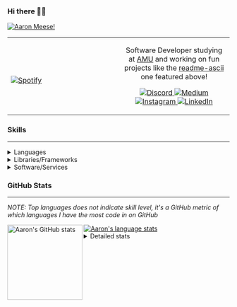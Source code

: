 ### Hi there 👋🏻
[![Aaron Meese!](https://user-images.githubusercontent.com/17814535/88975338-a2aabf00-d27f-11ea-963f-8a19608716b4.png)](https://github.com/ajmeese7/readme-ascii "README ASCII")

<!-- Modified from project here: https://github.com/novatorem/novatorem -->
<table width="100%"> 
  <tr>
  <td width="50%">
      
&nbsp; <br> [![Spotify](https://ajmeese7.vercel.app/api/spotify)](https://open.spotify.com/user/ajmeese)

  </td>
  <td width="50%">

<p align="center">
Software Developer studying at <a href="https://www.amu.apus.edu/">AMU</a> and working on fun 
projects like the <a href="https://github.com/ajmeese7/readme-ascii">readme-ascii</a> one featured above!
</p>
<p align="center">
  <a href="https://discord.gg/PxRTQg3">
    <img src="https://img.shields.io/badge/discord-ajmeese7%234835-369?style=flat-square&logo=discord&logoColor=white&color=purple" alt="Discord" title="Discord">
  </a>
  <a href="https://link.aaronmeese.com/medium">
    <img src="https://img.shields.io/badge/medium-ajmeese7-1DB954?style=flat-square&logo=medium&logoColor=white" alt="Medium" title="Medium">
  </a>
  <br />
  <a href="https://link.aaronmeese.com/instagram">
    <img src="https://img.shields.io/badge/instagram-ajmeese7-1DB954?style=flat-square&logo=instagram&logoColor=white&color=c13584" alt="Instagram" title="Instagram">
  </a>
  <a href="https://link.aaronmeese.com/linkedin">
    <img src="https://img.shields.io/badge/linkedIn-aaronmeese-1DB954?style=flat-square&logo=linkedin&logoColor=white&color=blue" alt="LinkedIn" title="LinkedIn">
  </a>
</p>
  </td>
  </table>

[//]: <> (The `&nbsp;` is to have Aphelion take up more space)

### Skills ###
----
<details>
<summary>Languages</summary>

+ JavaScript
+ HTML
+ CSS
    + [README ASCII](https://github.com/ajmeese7/readme-ascii)
+ PHP
    + [Coupon Booked](https://github.com/ajmeese7/coupon-booked)
    + [Steam Summary](https://github.com/ajmeese7/steam-summary)
+ Java
    + [BRCC Java](https://github.com/ajmeese7/brcc-java)
    + [Euler Problems](https://github.com/ajmeese7/euler-problems)

</details>
<details>
<summary>Libraries/Frameworks</summary>

+ NodeJS
    + [Snapchat Share](https://github.com/ajmeese7/snapchat-share)
    + [FRC Spreadsheets](https://github.com/ajmeese7/frc-spreadsheets)
+ Cordova
+ React Native
+ jQuery
+ Discord.js
    + [Spambot](https://github.com/ajmeese7/spambot)
    + [Automatic Reactions](https://github.com/ajmeese7/automatic-reactions)
    + [Multiple Reactions](https://github.com/ajmeese7/multiple-reactions)
    + [Galley Calls](https://github.com/ajmeese7/galley-calls)
    + [Tatsu Toolbox](https://github.com/ajmeese7/tatsu-toolbox)
+ Puppeteer
    + [README ASCII](https://github.com/ajmeese7/readme-ascii)
    + [Dynamic Page Retrieval](https://github.com/ajmeese7/dynamic-page-retrieval)
+ Nightmare.js
    + [Steam Queue Clicker](https://github.com/ajmeese7/steam-queue-clicker)
    + [Repbot](https://github.com/ajmeese7/repbot)
+ Express
    + [Galley Calls](https://github.com/ajmeese7/galley-calls)
+ pdf-lib
+ async

</details>
<details>
<summary>Software/Services</summary>

+ Wallpaper Engine
    + [Random Wallpaper](https://github.com/ajmeese7/random-wallpaper)
    + [Image of the Day](https://github.com/ajmeese7/image-of-the-day)
+ phpMyAdmin
+ cPanel
+ Cloudinary
+ Cloudflare Workers
+ Firefox Extensions
    + [Chess Next Move](https://github.com/ajmeese7/chess-next-move)
    + [Gmail Label Organizer](https://github.com/ajmeese7/gmail-label-organizer)
+ Google Analytics
+ Heroku
+ Nexmo
+ Twilio
    + [Galley Calls](https://github.com/ajmeese7/galley-calls)
+ Sonix
    + [Galley Calls](https://github.com/ajmeese7/galley-calls)
+ Auth0
+ OneSignal

</details>

### GitHub Stats ###
----
*NOTE: Top languages does not indicate skill level, it's a GitHub metric of which languages I have the most code in on GitHub*

<a href="https://profile-summary-for-github.com/user/ajmeese7">
  <img align="left" height="170px" src="https://github-readme-stats.vercel.app/api?username=ajmeese7&show_icons=true&line_height=27&count_private=true&include_all_commits=true" alt="Aaron's GitHub stats"/>
  <img src="https://github-readme-stats.vercel.app/api/top-langs/?username=ajmeese7&hide_langs_below=5&layout=compact" alt="Aaron's language stats"/>
</a>

<details>
<summary>Detailed stats</summary>

### :zap: Recent Activity
<!--START_SECTION:activity-->
1. 🎉 Merged PR [#4](https://github.com/ajmeese7/snapchat-share/pull/4) in [ajmeese7/snapchat-share](https://github.com/ajmeese7/snapchat-share)
2. ❗️ Closed issue [#1](https://github.com/hellokellyworld/purejswatermark-js-example/issues/1) in [hellokellyworld/purejswatermark-js-example](https://github.com/hellokellyworld/purejswatermark-js-example)
3. 🗣 Commented on [#1](https://github.com/hellokellyworld/purejswatermark-js-example/issues/1) in [hellokellyworld/purejswatermark-js-example](https://github.com/hellokellyworld/purejswatermark-js-example)
4. ❗️ Opened issue [#1](https://github.com/hellokellyworld/purejswatermark-js-example/issues/1) in [hellokellyworld/purejswatermark-js-example](https://github.com/hellokellyworld/purejswatermark-js-example)
5. ❗️ Opened issue [#11](https://github.com/navjotdhanawat/dynamic-watermark/issues/11) in [navjotdhanawat/dynamic-watermark](https://github.com/navjotdhanawat/dynamic-watermark)
<!--END_SECTION:activity-->

### 🧐 Waka Stats
<!--START_SECTION:waka-->
**🐱 My Github Data** 

> 🏆 100 Contributions in the Year 2021
 > 
> 📦 65.1 kB Used in Github's Storage 
 > 
> 🚫 Not Opted to Hire
 > 
> 📜 50 Public Repositories 
 > 
> 🔑 19 Private Repositories  
 > 
**I'm an Early 🐤** 

```text
🌞 Morning    304 commits    ████████░░░░░░░░░░░░░░░░░   33.82% 
🌆 Daytime    393 commits    ███████████░░░░░░░░░░░░░░   43.72% 
🌃 Evening    191 commits    █████░░░░░░░░░░░░░░░░░░░░   21.25% 
🌙 Night      11 commits     ░░░░░░░░░░░░░░░░░░░░░░░░░   1.22%

```
📅 **I'm Most Productive on Saturday** 

```text
Monday       107 commits    ███░░░░░░░░░░░░░░░░░░░░░░   11.9% 
Tuesday      121 commits    ███░░░░░░░░░░░░░░░░░░░░░░   13.46% 
Wednesday    91 commits     ██░░░░░░░░░░░░░░░░░░░░░░░   10.12% 
Thursday     105 commits    ███░░░░░░░░░░░░░░░░░░░░░░   11.68% 
Friday       134 commits    ███░░░░░░░░░░░░░░░░░░░░░░   14.91% 
Saturday     174 commits    ████░░░░░░░░░░░░░░░░░░░░░   19.35% 
Sunday       167 commits    ████░░░░░░░░░░░░░░░░░░░░░   18.58%

```


📊 **This Week I Spent My Time On** 

```text
⌚︎ Time Zone: America/Chicago

💬 Programming Languages: 
Python                   43 mins             █████████████░░░░░░░░░░░░   54.35% 
JavaScript               24 mins             ███████░░░░░░░░░░░░░░░░░░   30.33% 
HTML                     9 mins              ███░░░░░░░░░░░░░░░░░░░░░░   12.4% 
SCSS                     2 mins              ░░░░░░░░░░░░░░░░░░░░░░░░░   2.91%

🐱‍💻 Projects: 
_WebDev-College          53 mins             ████████████████░░░░░░░░░   66.75% 
coupon-booked            14 mins             ████░░░░░░░░░░░░░░░░░░░░░   18.74% 
react-portfolio-template 10 mins             ███░░░░░░░░░░░░░░░░░░░░░░   13.03% 
karameese.com            1 min               ░░░░░░░░░░░░░░░░░░░░░░░░░   1.48%

```

**I Mostly Code in JavaScript** 

```text
JavaScript               29 repos            ██████████████░░░░░░░░░░░   56.86% 
HTML                     9 repos             ████░░░░░░░░░░░░░░░░░░░░░   17.65% 
Java                     4 repos             ██░░░░░░░░░░░░░░░░░░░░░░░   7.84% 
CSS                      3 repos             █░░░░░░░░░░░░░░░░░░░░░░░░   5.88% 
Python                   3 repos             █░░░░░░░░░░░░░░░░░░░░░░░░   5.88%

```



<!--END_SECTION:waka-->
</details>
